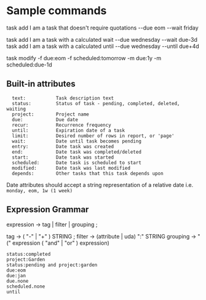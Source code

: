 # Sample commands

task add I am a task that doesn't require quotations --due eom --wait friday

task add I am a task with a calculated wait --due wednesday --wait due-3d
task add I am a task with a calculated until --due wednesday --until due+4d

task modify -f due:eom -f scheduled:tomorrow -m due:1y -m scheduled:due-1d

## Built-in attributes

```
  text:           Task description text
  status:         Status of task - pending, completed, deleted, waiting
  project:        Project name
  due:            Due date
  recur:          Recurrence frequency
  until:          Expiration date of a task
  limit:          Desired number of rows in report, or 'page'
  wait:           Date until task becomes pending
  entry:          Date task was created
  end:            Date task was completed/deleted
  start:          Date task was started
  scheduled:      Date task is scheduled to start
  modified:       Date task was last modified
  depends:        Other tasks that this task depends upon
```

Date attributes should accept a string representation of a relative date i.e. `monday, eom, 1w (1 week)`

## Expression Grammar

expression -> tag
            | filter
            | grouping ;

tag        -> ( "-" | "+" ) STRING ;
filter     -> (attribute | uda) ":" STRING
grouping   -> "(" expression ( "and" | "or" ) expression)

```
status:completed
project:Garden
status:pending and project:garden
due:eom
due:jan
due.none
scheduled.none
until
```
